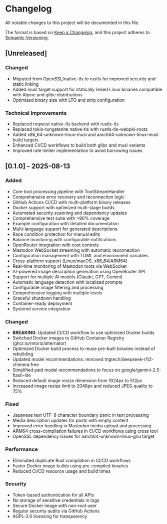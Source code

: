 # Changelog

All notable changes to this project will be documented in this file.

The format is based on [Keep a Changelog](https://keepachangelog.com/en/1.0.0/),
and this project adheres to [Semantic Versioning](https://semver.org/spec/v2.0.0.html).

## [Unreleased]

### Changed
- Migrated from OpenSSL/native-tls to rustls for improved security and static linking
- Added musl target support for statically linked Linux binaries compatible with Alpine and glibc distributions
- Optimized binary size with LTO and strip configuration

### Technical Improvements
- Replaced reqwest native-tls backend with rustls-tls
- Replaced tokio-tungstenite native-tls with rustls-tls-webpki-roots
- Added x86_64-unknown-linux-musl and aarch64-unknown-linux-musl build targets
- Enhanced CI/CD workflows to build both glibc and musl variants
- Improved rate limiter implementation to avoid borrowing issues

## [0.1.0] - 2025-08-13

### Added
- Core toot processing pipeline with TootStreamHandler
- Comprehensive error recovery and reconnection logic
- GitHub Actions CI/CD with multi-platform binary releases
- Docker support with optimized multi-stage builds
- Automated security scanning and dependency updates
- Comprehensive test suite with >90% coverage
- Example configuration with detailed documentation
- Multi-language support for generated descriptions
- Race condition protection for manual edits
- Balance monitoring with configurable notifications
- OpenRouter integration with cost controls
- Mastodon WebSocket streaming with automatic reconnection
- Configuration management with TOML and environment variables
- Cross-platform support (Linux/macOS, x86_64/ARM64)
- Real-time monitoring of Mastodon toots via WebSocket
- AI-powered image description generation using OpenRouter API
- Support for multiple AI models (Claude, GPT, Gemini)
- Automatic language detection with localized prompts
- Configurable image filtering and processing
- Comprehensive logging with multiple levels
- Graceful shutdown handling
- Container-ready deployment
- Systemd service integration

### Changed
- **BREAKING**: Updated CI/CD workflow to use optimized Docker builds
- Switched Docker images to GitHub Container Registry (ghcr.io/rmoriz/alternator)
- Optimized Docker build process to reuse pre-built binaries instead of rebuilding
- Updated model recommendations: removed tngtech/deepseek-r1t2-chimera:free
- Simplified paid model recommendations to focus on google/gemini-2.5-flash-lite
- Reduced default image resize dimension from 1024px to 512px
- Increased image resize limit to 2048px and reduced JPEG quality to 75%

### Fixed
- Japanese text UTF-8 character boundary panic in text processing
- Media description updates for posts with empty content
- Improved error handling in Mastodon media upload and processing
- ARM64 cross-compilation failures in CI/CD workflows using cross tool
- OpenSSL dependency issues for aarch64-unknown-linux-gnu target

### Performance
- Eliminated duplicate Rust compilation in CI/CD workflows
- Faster Docker image builds using pre-compiled binaries
- Reduced CI/CD resource usage and build times

### Security
- Token-based authentication for all APIs
- No storage of sensitive credentials in logs
- Secure Docker image with non-root user
- Regular security audits via GitHub Actions
- AGPL-3.0 licensing for transparency